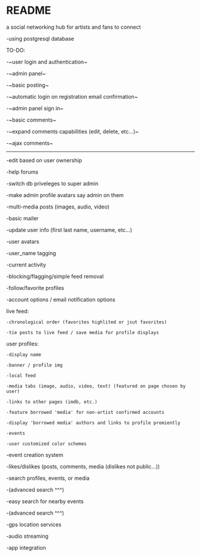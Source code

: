 # README

a social networking hub for artists and fans to connect

-using postgresql database

TO-DO:

-~user login and authentication~

-~admin panel~

-~basic posting~

-~automatic login on registration email confirmation~

-~admin panel sign in~

-~basic comments~

-~expand comments capabilities (edit, delete, etc...)~

-~ajax comments~

---------------------------------------------------------------------

-edit based on user ownership

-help forums

-switch db priveleges to super admin

-make admin profile avatars say admin on them

-multi-media posts (images, audio, video)

-basic mailer

-update user info (first last name, username, etc...)


-user avatars

-user_name tagging

-current activity

-blocking/flagging/simple feed removal

-follow/favorite profiles

-account options / email notification options

live feed:

    -chronological order (favorites highlited or jsut favorites)
    
    -tie posts to live feed / save media for profile displays


user profiles:

    -display name

    -banner / profile img

    -local feed

    -media tabs (image, audio, video, text) (featured on page chosen by user)

    -links to other pages (imdb, etc.)

    -feature borrowed 'media' for non-artist confirmed accounts

    -display 'borrowed media' authors and links to profile promiently

    -events

    -user customized color schemes


-event creation system
    
-likes/dislikes (posts, comments, media (dislikes not public...))

-search profiles, events, or media 

-(advanced search ^^^)

-easy search for nearby events

-(advanced search ^^^)

-gps location services

-audio streaming

-app integration

